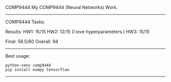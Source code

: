 COMP9444
My COMP9444 (Neural Networks) Work.

------------------------------------------

COMP9444 Tasks:

Results:
HW1: 15/15
HW2: 12/15 (I love hyperparameters.)
HW3: 15/15

Final: 56.5/60
Overall: 94

------------------------------------------

Best usage:

```
python-venv comp9444
pip install numpy tensorflow
```

-----------------------------------------
